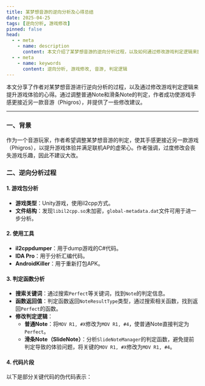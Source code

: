 ```yaml
---
title: 某梦想音游的逆向分析及心得总结
date: 2025-04-25
tags: [逆向分析, 游戏修改]
pinned: false
head:
  - - meta
    - name: description
      content: 本文介绍了某梦想音游的逆向分析过程，以及如何通过修改游戏判定逻辑来提升游戏体验。
  - - meta
    - name: keywords
      content: 逆向分析, 游戏修改, 音游, 判定逻辑
---
```


本文分享了作者对某梦想音游进行逆向分析的过程，以及通过修改游戏判定逻辑来提升游戏体验的心得。通过调整普通Note和滑条Note的判定，作者成功使游戏手感更接近另一款音游（Phigros），并提供了一些修改建议。

---

### 一、背景
作为一个音游玩家，作者希望调整某梦想音游的判定，使其手感更接近另一款游戏（Phigros），以提升游戏体验并满足联机AP的虚荣心。作者强调，过度修改会丧失游戏乐趣，因此不建议大改。

### 二、逆向分析过程

#### 1. 游戏包分析
- **游戏类型**：Unity游戏，使用il2cpp方式。
- **文件结构**：发现`libil2cpp.so`未加密，`global-metadata.dat`文件可用于进一步分析。

#### 2. 使用工具
- **il2cppdumper**：用于dump游戏的C#代码。
- **IDA Pro**：用于分析汇编代码。
- **AndroidKiller**：用于重新打包APK。

#### 3. 判定函数分析
- **搜索关键词**：通过搜索`Perfect`等关键词，找到`Note`的判定信息。
- **函数返回值**：判定函数返回`NoteResultType`类型，通过搜索相关函数，找到返回`Perfect`的函数。
- **修改判定逻辑**：
  - **普通Note**：将`MOV R1, #X`修改为`MOV R1, #4`，使普通Note直接判定为`Perfect`。
  - **滑条Note（SlideNote）**：分析`SlideNoteManager`的判定函数，避免提前判定导致的体验问题，将关键的`MOV R1, #X`修改为`MOV R1, #4`。

#### 4. 代码片段
以下是部分关键代码的伪代码表示：